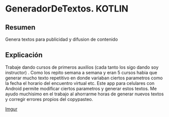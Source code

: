 # GeneradorDeTextos. KOTLIN

## Resumen 
Genera textos para publicidad y difusion de contenido

## Explicación
Trabaje dando cursos de primeros auxilios (cada tanto los sigo dando soy instructor) . Como los repito semana a semana y eran 5 cursos habia que generar mucho texto repetitivo en donde variaban ciertos parametros como la fecha el horario del encuentro virtual etc. Este app para celulares con Android permite modificar ciertos parametros y generar estos textos. Me ayudo muchisimo en el trabajo al ahorrarme horas de generar nuevos textos y corregir errores propios del copypasteo.

[Imgur](https://i.imgur.com/kaiahjF.png)
